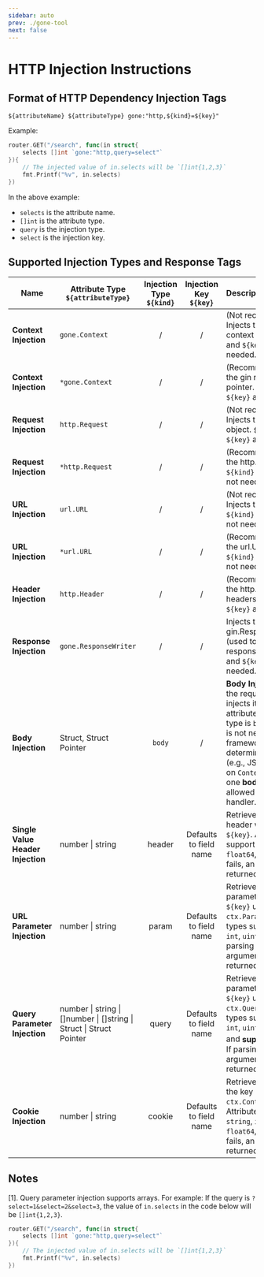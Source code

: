 ```yaml
---
sidebar: auto
prev: ./gone-tool
next: false
---
```

# HTTP Injection Instructions

## Format of HTTP Dependency Injection Tags

```
${attributeName} ${attributeType} gone:"http,${kind}=${key}"
```

Example:
```go
router.GET("/search", func(in struct{
    selects []int `gone:"http,query=select"`
}){
    // The injected value of in.selects will be `[]int{1,2,3}`
    fmt.Printf("%v", in.selects)
})
```
In the above example:
- `selects` is the attribute name.
- `[]int` is the attribute type.
- `query` is the injection type.
- `select` is the injection key.

## Supported Injection Types and Response Tags

| Name | Attribute Type `${attributeType}` | Injection Type `${kind}` | Injection Key `${key}` | Description |
|--|--|:--:|:--:|:--|
| **Context Injection** | `gone.Context` | / | / | (Not recommended) Injects the gin request context object. `${kind}` and `${key}` are not needed. |
| **Context Injection** | `*gone.Context` | / | / | (Recommended) Injects the gin request context pointer. `${kind}` and `${key}` are not needed. |
| **Request Injection** | `http.Request` | / | / | (Not recommended) Injects the http.Request object. `${kind}` and `${key}` are not needed. |
| **Request Injection** | `*http.Request` | / | / | (Recommended) Injects the http.Request pointer. `${kind}` and `${key}` are not needed. |
| **URL Injection** | `url.URL` | / | / | (Not recommended) Injects the url.URL. `${kind}` and `${key}` are not needed. |
| **URL Injection** | `*url.URL` | / | / | (Recommended) Injects the url.URL pointer. `${kind}` and `${key}` are not needed. |
| **Header Injection** | `http.Header` | / | / | (Recommended) Injects the http.Header (request headers). `${kind}` and `${key}` are not needed. |
| **Response Injection** | `gone.ResponseWriter` | / | / | Injects the gin.ResponseWriter (used to directly write response data). `${kind}` and `${key}` are not needed. |
| **Body Injection** | Struct, Struct Pointer | `body` | / | **Body Injection**; parses the request body and injects it into the attribute. The injection type is `body`, and `${key}` is not needed. The framework automatically determines the format (e.g., JSON, XML) based on `Content-Type`. Only one **body injection** is allowed per request handler. |
| **Single Value Header Injection** | number \| string | header | Defaults to field name | Retrieves the request header with the key `${key}`. Attribute types support `string`, `int`, `uint`, `float64`, etc. If parsing fails, an argument error is returned. |
| **URL Parameter Injection** | number \| string | param | Defaults to field name | Retrieves the URL parameter with the key `${key}` using `ctx.Param(key)`. Attribute types support `string`, `int`, `uint`, `float64`, etc. If parsing fails, an argument error is returned. |
| **Query Parameter Injection** | number \| string \| []number \| []string \| Struct \| Struct Pointer | query | Defaults to field name | Retrieves the query parameter with the key `${key}` using `ctx.Query(key)`. Attribute types support `string`, `int`, `uint`, `float64`, etc., and **supports arrays<sup>[1]</sup>**. If parsing fails, an argument error is returned. |
| **Cookie Injection** | number \| string | cookie | Defaults to field name | Retrieves the cookie with the key `${key}` using `ctx.Context.Cookie(key)`. Attribute types support `string`, `int`, `uint`, `float64`, etc. If parsing fails, an argument error is returned. |

## Notes
[1]. Query parameter injection supports arrays. For example:
If the query is `?select=1&select=2&select=3`, the value of `in.selects` in the code below will be `[]int{1,2,3}`.
```go
router.GET("/search", func(in struct{
    selects []int `gone:"http,query=select"`
}){
    // The injected value of in.selects will be `[]int{1,2,3}`
    fmt.Printf("%v", in.selects)
})
```